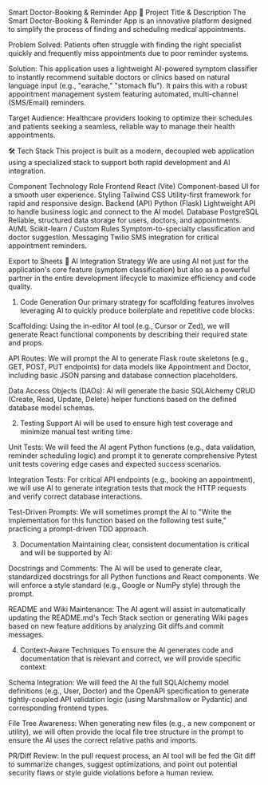 Smart Doctor-Booking & Reminder App
🔖 Project Title & Description
The Smart Doctor-Booking & Reminder App is an innovative platform designed to simplify the process of finding and scheduling medical appointments.

Problem Solved: Patients often struggle with finding the right specialist quickly and frequently miss appointments due to poor reminder systems.

Solution: This application uses a lightweight AI-powered symptom classifier to instantly recommend suitable doctors or clinics based on natural language input (e.g., "earache," "stomach flu"). It pairs this with a robust appointment management system featuring automated, multi-channel (SMS/Email) reminders.

Target Audience: Healthcare providers looking to optimize their schedules and patients seeking a seamless, reliable way to manage their health appointments.

🛠️ Tech Stack
This project is built as a modern, decoupled web application using a specialized stack to support both rapid development and AI integration.

Component	Technology	Role
Frontend	React (Vite)	Component-based UI for a smooth user experience.
Styling	Tailwind CSS	Utility-first framework for rapid and responsive design.
Backend (API)	Python (Flask)	Lightweight API to handle business logic and connect to the AI model.
Database	PostgreSQL	Reliable, structured data storage for users, doctors, and appointments.
AI/ML	Scikit-learn / Custom Rules	Symptom-to-specialty classification and doctor suggestion.
Messaging	Twilio	SMS integration for critical appointment reminders.

Export to Sheets
🧠 AI Integration Strategy
We are using AI not just for the application's core feature (symptom classification) but also as a powerful partner in the entire development lifecycle to maximize efficiency and code quality.

1. Code Generation
Our primary strategy for scaffolding features involves leveraging AI to quickly produce boilerplate and repetitive code blocks:

Scaffolding: Using the in-editor AI tool (e.g., Cursor or Zed), we will generate React functional components by describing their required state and props.

API Routes: We will prompt the AI to generate Flask route skeletons (e.g., GET, POST, PUT endpoints) for data models like Appointment and Doctor, including basic JSON parsing and database connection placeholders.

Data Access Objects (DAOs): AI will generate the basic SQLAlchemy CRUD (Create, Read, Update, Delete) helper functions based on the defined database model schemas.

2. Testing Support
AI will be used to ensure high test coverage and minimize manual test writing time:

Unit Tests: We will feed the AI agent Python functions (e.g., data validation, reminder scheduling logic) and prompt it to generate comprehensive Pytest unit tests covering edge cases and expected success scenarios.

Integration Tests: For critical API endpoints (e.g., booking an appointment), we will use AI to generate integration tests that mock the HTTP requests and verify correct database interactions.

Test-Driven Prompts: We will sometimes prompt the AI to "Write the implementation for this function based on the following test suite," practicing a prompt-driven TDD approach.

3. Documentation
Maintaining clear, consistent documentation is critical and will be supported by AI:

Docstrings and Comments: The AI will be used to generate clear, standardized docstrings for all Python functions and React components. We will enforce a style standard (e.g., Google or NumPy style) through the prompt.

README and Wiki Maintenance: The AI agent will assist in automatically updating the README.md's Tech Stack section or generating Wiki pages based on new feature additions by analyzing Git diffs and commit messages.

4. Context-Aware Techniques
To ensure the AI generates code and documentation that is relevant and correct, we will provide specific context:

Schema Integration: We will feed the AI the full SQLAlchemy model definitions (e.g., User, Doctor) and the OpenAPI specification to generate tightly-coupled API validation logic (using Marshmallow or Pydantic) and corresponding frontend types.

File Tree Awareness: When generating new files (e.g., a new component or utility), we will often provide the local file tree structure in the prompt to ensure the AI uses the correct relative paths and imports.

PR/Diff Review: In the pull request process, an AI tool will be fed the Git diff to summarize changes, suggest optimizations, and point out potential security flaws or style guide violations before a human review.